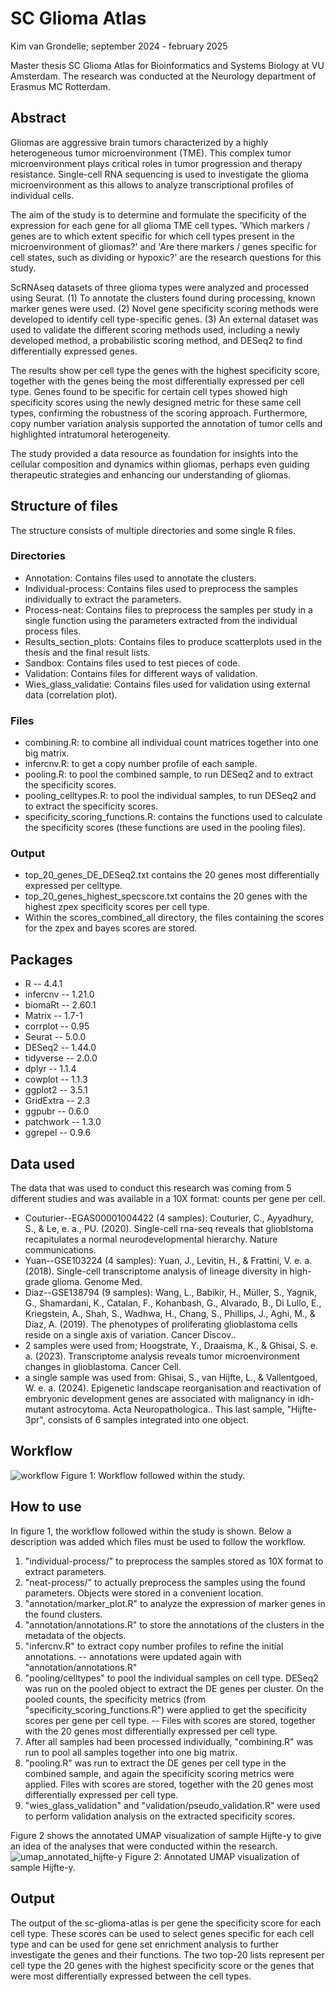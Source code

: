 # SC Glioma Atlas
Kim van Grondelle; september 2024 - february 2025

Master thesis SC Glioma Atlas for Bioinformatics and Systems Biology at VU Amsterdam. The research was conducted at the Neurology department of Erasmus MC Rotterdam. 

## Abstract
Gliomas are aggressive brain tumors characterized by a highly heterogeneous tumor microenvironment (TME). This complex tumor microenvironment plays critical roles in tumor progression and therapy resistance. Single-cell RNA sequencing is used to investigate the glioma microenvironment as this allows to analyze transcriptional profiles of individual cells.

The aim of the study is to determine and formulate the specificity of the expression for each gene for all glioma TME cell types. 'Which markers / genes are to which extent specific for which cell types present in the microenvironment of gliomas?' and 'Are there markers / genes specific for cell states, such as dividing or hypoxic?' are the research questions for this study. 

ScRNAseq datasets of three glioma types were analyzed and processed using Seurat. (1) To annotate the clusters found during processing, known marker genes were used. (2) Novel gene specificity scoring methods were developed to identify cell type-specific genes. (3) An external dataset was used to validate the different scoring methods used, including a newly developed method, a probabilistic scoring method, and DESeq2 to find differentially expressed genes. 

The results show per cell type the genes with the highest specificity score, together with the genes being the most differentially expressed per cell type. Genes found to be specific for certain cell types showed high specificity scores using the newly designed metric for these same cell types, confirming the robustness of the scoring approach. Furthermore, copy number variation analysis supported the annotation of tumor cells and highlighted intratumoral heterogeneity. 

The study provided a data resource as foundation for insights into the cellular composition and dynamics within gliomas, perhaps even guiding therapeutic strategies and enhancing our understanding of gliomas. 

## Structure of files
The structure consists of multiple directories and some single R files. 

### Directories
- Annotation: Contains files used to annotate the clusters.
- Individual-process: Contains files used to preprocess the samples individually to extract the parameters. 
- Process-neat: Contains files to preprocess the samples per study in a single function using the parameters extracted from the individual process files. 
- Results_section_plots: Contains files to produce scatterplots used in the thesis and the final result lists. 
- Sandbox: Contains files used to test pieces of code.
- Validation: Contains files for different ways of validation.
- Wies_glass_validatie: Contains files used for validation using external data (correlation plot).

### Files
- combining.R: to combine all individual count matrices together into one big matrix. 
- infercnv.R: to get a copy number profile of each sample. 
- pooling.R: to pool the combined sample, to run DESeq2 and to extract the specificity scores. 
- pooling_celltypes.R: to pool the individual samples, to run DESeq2 and to extract the specificity scores. 
- specificity_scoring_functions.R: contains the functions used to calculate the specificity scores (these functions are used in the pooling files).

### Output
- top_20_genes_DE_DESeq2.txt contains the 20 genes most differentially expressed per celltype. 
- top_20_genes_highest_specscore.txt contains the 20 genes with the highest zpex specificity scores per cell type.
- Within the scores_combined_all directory, the files containing the scores for the zpex and bayes scores are stored. 

## Packages
- R -- 4.4.1 
- infercnv -- 1.21.0
- biomaRt -- 2.60.1  
- Matrix -- 1.7-1
- corrplot -- 0.95  
- Seurat -- 5.0.0 
- DESeq2 -- 1.44.0 
- tidyverse -- 2.0.0
- dplyr -- 1.1.4   
- cowplot -- 1.1.3
- ggplot2 -- 3.5.1  
- GridExtra -- 2.3
- ggpubr -- 0.6.0   
- patchwork -- 1.3.0
- ggrepel -- 0.9.6  


## Data used
The data that was used to conduct this research was coming from 5 different studies and was available in a 10X format: counts per gene per cell. 
- Couturier--EGAS00001004422 (4 samples): Couturier, C., Ayyadhury, S., & Le, e. a., PU. (2020). Single-cell rna-seq reveals that glioblstoma recapitulates a normal neurodevelopmental hierarchy. Nature communications. 
- Yuan--GSE103224 (4 samples): Yuan, J., Levitin, H., & Frattini, V. e. a. (2018). Single-cell transcriptome analysis of lineage diversity in high-grade glioma. Genome Med.
- Diaz--GSE138794 (9 samples): Wang, L., Babikir, H., Müller, S., Yagnik, G., Shamardani, K., Catalan, F., Kohanbash, G., Alvarado, B., Di Lullo, E., Kriegstein, A., Shah, S., Wadhwa, H., Chang, S., Phillips, J., Aghi, M., & Diaz, A. (2019). The phenotypes of proliferating glioblastoma cells reside on a single axis of variation. Cancer Discov..  
- 2 samples were used from; Hoogstrate, Y., Draaisma, K., & Ghisai, S. e. a. (2023). Transcriptome analysis reveals tumor microenvironment changes in glioblastoma. Cancer Cell.
- a single sample was used from: Ghisai, S., van Hijfte, L., & Vallentgoed, W. e. a. (2024). Epigenetic landscape reorganisation and reactivation of embryonic development genes are associated with malignancy in idh-mutant astrocytoma. Acta Neuropathologica.. This last sample, "Hijfte-3pr", consists of 6 samples integrated into one object.

## Workflow
![workflow](https://github.com/user-attachments/assets/fc8f8a05-35c9-41b9-9544-bdd202368317)
Figure 1: Workflow followed within the study. 

## How to use
In figure 1, the workflow followed within the study is shown. Below a description was added which files must be used to follow the workflow. 
1. "individual-process/" to preprocess the samples stored as 10X format to extract parameters.
1. "neat-process/" to actually preprocess the samples using the found parameters. Objects were stored in a convenient location. 
1. "annotation/marker_plot.R" to analyze the expression of marker genes in the found clusters. 
1. "annotation/annotations.R" to store the annotations of the clusters in the metadata of the objects. 
1. "infercnv.R" to extract copy number profiles to refine the initial annotations. -- annotations were updated again with "annotation/annotations.R"
1. "pooling/celltypes" to pool the individual samples on cell type. DESeq2 was run on the pooled object to extract the DE genes per cluster. On the pooled counts, the specificity metrics (from "specificity_scoring_functions.R") were applied to get the specificity scores per gene per cell type. -- Files with scores are stored, together with the 20 genes most differentially expressed per cell type. 
1. After all samples had been processed individually, "combining.R" was run to pool all samples together into one big matrix. 
1. "pooling.R" was run to extract the DE genes per cell type in the combined sample, and again the specificity scoring metrics were applied. Files with scores are stored, together with the 20 genes most differentially expressed per cell type.
1. "wies_glass_validation" and "validation/pseudo_validation.R" were used to perform validation analysis on the extracted specificity scores.

Figure 2 shows the annotated UMAP visualization of sample Hijfte-y to give an idea of the analyses that were conducted within the research. 
![umap_annotated_hijfte-y](https://github.com/user-attachments/assets/644c25d7-fad0-4232-8462-cd2c080176c8)
Figure 2: Annotated UMAP visualization of sample Hijfte-y.

## Output
The output of the sc-glioma-atlas is per gene the specificity score for each cell type. These scores can be used to select genes specific for each cell type and can be used for gene set enrichment analysis to further investigate the genes and their functions. The two top-20 lists represent per cell type the 20 genes with the highest specificity score or the genes that were most differentially expressed between the cell types. 
